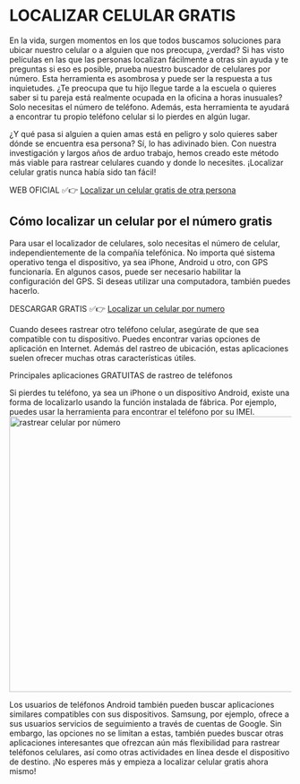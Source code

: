 # LOCALIZAR CELULAR GRATIS
En la vida, surgen momentos en los que todos buscamos soluciones para ubicar nuestro celular o a alguien que nos preocupa, ¿verdad? Si has visto películas en las que las personas localizan fácilmente a otras sin ayuda y te preguntas si eso es posible, prueba nuestro buscador de celulares por número. Esta herramienta es asombrosa y puede ser la respuesta a tus inquietudes. ¿Te preocupa que tu hijo llegue tarde a la escuela o quieres saber si tu pareja está realmente ocupada en la oficina a horas inusuales? Solo necesitas el número de teléfono. Además, esta herramienta te ayudará a encontrar tu propio teléfono celular si lo pierdes en algún lugar.

¿Y qué pasa si alguien a quien amas está en peligro y solo quieres saber dónde se encuentra esa persona? Sí, lo has adivinado bien. Con nuestra investigación y largos años de arduo trabajo, hemos creado este método más viable para rastrear celulares cuando y donde lo necesites. ¡Localizar celular gratis nunca había sido tan fácil!

WEB OFICIAL ✅👉 <a href="https://comolocalizarcelular.com/" rel="follow">Localizar un celular gratis de otra persona</a>

<h2>Cómo localizar un celular por el número gratis</h2>

Para usar el localizador de celulares, solo necesitas el número de celular, independientemente de la compañía telefónica. No importa qué sistema operativo tenga el dispositivo, ya sea iPhone, Android u otro, con GPS funcionaría. En algunos casos, puede ser necesario habilitar la configuración del GPS. Si deseas utilizar una computadora, también puedes hacerlo.

DESCARGAR GRATIS ✅👉 <a href="https://comolocalizarcelular.com/encontrar-mi-celular-d2/" rel="follow">Localizar un celular por numero</a>

Cuando desees rastrear otro teléfono celular, asegúrate de que sea compatible con tu dispositivo. Puedes encontrar varias opciones de aplicación en Internet. Además del rastreo de ubicación, estas aplicaciones suelen ofrecer muchas otras características útiles.

Principales aplicaciones GRATUITAS de rastreo de teléfonos

Si pierdes tu teléfono, ya sea un iPhone o un dispositivo Android, existe una forma de localizarlo usando la función instalada de fábrica. Por ejemplo, puedes usar la herramienta para encontrar el teléfono por su IMEI.
<img fetchpriority="high" decoding="async" width="656" height="492" src="https://comolocalizarcelular.com/wp-content/uploads/2023/08/localizar-celular-gratis.jpg" alt="rastrear celular por número" >

Los usuarios de teléfonos Android también pueden buscar aplicaciones similares compatibles con sus dispositivos. Samsung, por ejemplo, ofrece a sus usuarios servicios de seguimiento a través de cuentas de Google. Sin embargo, las opciones no se limitan a estas, también puedes buscar otras aplicaciones interesantes que ofrezcan aún más flexibilidad para rastrear teléfonos celulares, así como otras actividades en línea desde el dispositivo de destino. ¡No esperes más y empieza a localizar celular gratis ahora mismo!
